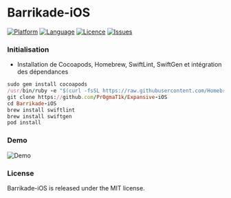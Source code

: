 Barrikade-iOS
===========

[![Platform](http://img.shields.io/badge/platform-iOS-blue.svg?style=flat)](https://developer.apple.com/iphone/index.action)
[![Language](http://img.shields.io/badge/language-Swift-brightgreen.svg?style=flat)](https://developer.apple.com/swift)
[![Licence](https://img.shields.io/cocoapods/l/AFNetworking.svg)]()
[![Issues](https://img.shields.io/github/issues/Pr0gmaT1k/Barrikade-iOS.svg?style=flat)](https://github.com/dekatotoro/SlideMenuControllerSwift/issues?state=open)


### Initialisation

* Installation de Cocoapods, Homebrew, SwiftLint, SwiftGen et intégration des dépendances
```ruby
sudo gem install cocoapods
/usr/bin/ruby -e "$(curl -fsSL https://raw.githubusercontent.com/Homebrew/install/master/install)"
git clone https://github.com/Pr0gmaT1k/Expansive-iOS
cd Barrikade-iOS
brew install swiftlint
brew install swiftgen
pod install
```

### Demo
![Demo](https://raw.githubusercontent.com/Pr0gmaT1k/Barrikade-iOS/master/Prez.gif)

### License

Barrikade-iOS is released under the MIT license.
